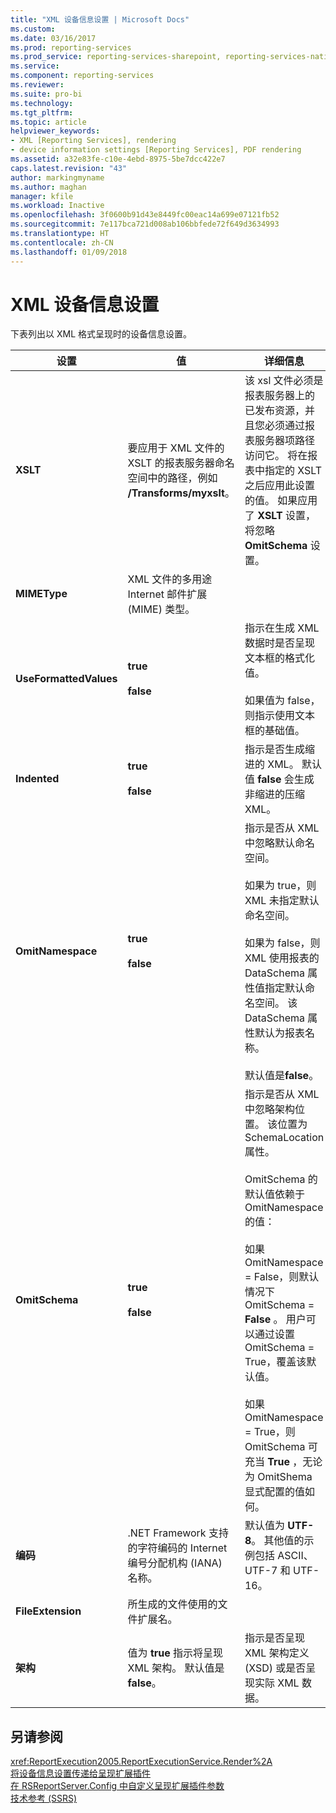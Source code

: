 ```yaml
---
title: "XML 设备信息设置 | Microsoft Docs"
ms.custom: 
ms.date: 03/16/2017
ms.prod: reporting-services
ms.prod_service: reporting-services-sharepoint, reporting-services-native
ms.service: 
ms.component: reporting-services
ms.reviewer: 
ms.suite: pro-bi
ms.technology: 
ms.tgt_pltfrm: 
ms.topic: article
helpviewer_keywords:
- XML [Reporting Services], rendering
- device information settings [Reporting Services], PDF rendering
ms.assetid: a32e83fe-c10e-4ebd-8975-5be7dcc422e7
caps.latest.revision: "43"
author: markingmyname
ms.author: maghan
manager: kfile
ms.workload: Inactive
ms.openlocfilehash: 3f0600b91d43e8449fc00eac14a699e07121fb52
ms.sourcegitcommit: 7e117bca721d008ab106bbfede72f649d3634993
ms.translationtype: HT
ms.contentlocale: zh-CN
ms.lasthandoff: 01/09/2018
---
```

# <a name="xml-device-information-settings"></a>XML 设备信息设置
  下表列出以 XML 格式呈现时的设备信息设置。  
  
|设置|值|详细信息|  
|-------------|------------|-------------|  
|**XSLT**|要应用于 XML 文件的 XSLT 的报表服务器命名空间中的路径，例如 **/Transforms/myxslt**。|该 xsl 文件必须是报表服务器上的已发布资源，并且您必须通过报表服务器项路径访问它。 将在报表中指定的 XSLT 之后应用此设置的值。 如果应用了 **XSLT** 设置，将忽略 **OmitSchema** 设置。|  
|**MIMEType**|XML 文件的多用途 Internet 邮件扩展 (MIME) 类型。||  
|**UseFormattedValues**|**true**<br /><br /> **false**|指示在生成 XML 数据时是否呈现文本框的格式化值。<br /><br /> 如果值为 false，则指示使用文本框的基础值。|  
|**Indented**|**true**<br /><br /> **false**|指示是否生成缩进的 XML。 默认值 **false** 会生成非缩进的压缩 XML。|  
|**OmitNamespace**|**true**<br /><br /> **false**|指示是否从 XML 中忽略默认命名空间。<br /><br /> 如果为 true，则 XML 未指定默认命名空间。<br /><br /> 如果为 false，则 XML 使用报表的 DataSchema 属性值指定默认命名空间。 该 DataSchema 属性默认为报表名称。<br /><br /> 默认值是**false**。|  
|**OmitSchema**|**true**<br /><br /> **false**|指示是否从 XML 中忽略架构位置。 该位置为 SchemaLocation 属性。<br /><br /> OmitSchema 的默认值依赖于 OmitNamespace 的值：<br /><br /> 如果 OmitNamespace = False，则默认情况下 OmitSchema = **False** 。 用户可以通过设置 OmitSchema = True，覆盖该默认值。<br /><br /> 如果 OmitNamespace = True，则 OmitSchema 可充当 **True** ，无论为 OmitShema 显式配置的值如何。|  
|**编码**|.NET Framework 支持的字符编码的 Internet 编号分配机构 (IANA) 名称。|默认值为 **UTF-8**。 其他值的示例包括 ASCII、UTF-7 和 UTF-16。|  
|**FileExtension**|所生成的文件使用的文件扩展名。||  
|**架构**|值为 **true** 指示将呈现 XML 架构。 默认值是 **false**。|指示是否呈现 XML 架构定义 (XSD) 或是否呈现实际 XML 数据。|  
  
## <a name="see-also"></a>另请参阅  
 <xref:ReportExecution2005.ReportExecutionService.Render%2A>   
 [将设备信息设置传递给呈现扩展插件](../reporting-services/report-server-web-service/net-framework/passing-device-information-settings-to-rendering-extensions.md)   
 [在 RSReportServer.Config 中自定义呈现扩展插件参数](../reporting-services/customize-rendering-extension-parameters-in-rsreportserver-config.md)   
 [技术参考 (SSRS)](../reporting-services/technical-reference-ssrs.md)  
  
  
